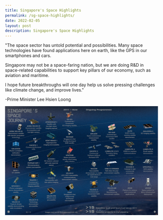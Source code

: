 ```yaml
---
title: Singapore's Space Highlights
permalink: /sg-space-highlights/
date: 2022-02-05
layout: post
description: Singapore's Space Highlights
---
```

"The space sector has untold potential and possibilities. Many space technologies have found applications here on earth, like the GPS in our smartphones and cars. 

Singapore may not be a space-faring nation, but we are doing R&D in space-related capabilities to support key pillars of our economy, such as aviation and maritime. 

I hope future breakthroughs will one day help us solve pressing challenges like climate change, and improve lives."

-Prime Minister Lee Hsien Loong

![Ecosystem Highlight 2](/images/space%20ecosystem%20highlight%202.png)